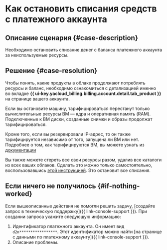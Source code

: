 # Как остановить списания средств с платежного аккаунта


## Описание сценария {#case-description}

Необходимо остановить списание денег с баланса платежного аккаунта за неиспользуемые ресурсы.

## Решение {#case-resolution}

Чтобы понять, какие продукты в облаке продолжают потреблять ресурсы и баланс, необходимо ознакомиться с детализацией именно во вкладке **{{ ui-key.yacloud_billing.billing.account.detail.tab_product }}** на странице вашего аккаунта.

Если вы остановите машину, тарифицироваться перестанут только вычислительные ресурсы ВМ — ядра и оперативная память (RAM).
Подключенные к ВМ диски, созданные снимки и образы продолжат тарифицироваться.

Кроме того, если вы резервировали IP-адрес, то он также тарифицируется независимо от того, запущена ли ВМ или нет. Подробнее о том, как тарифицируются ВМ, вы можете узнать из [документации](../../../compute/pricing.md)

Вы также можете стереть все свои ресурсы разом, удалив все каталоги из всех ваших облаков. Сделать это можно только самостоятельно, воспользовавшись [этой инструкцией](../../../resource-manager/operations/folder/delete.md). Это остановит все списания.

## Если ничего не получилось {#if-nothing-worked}

Если вышеописанные действия не помогли решить задачу, [создайте запрос в техническую поддержку]({{ link-console-support }}). При создании запроса укажите следующую информацию:

1. Идентификатор платежного аккаунта. Он имеет вид `d2n*****************`. Этот идентификатор можно найти [на странице с данными по платежному аккаунту]({{ link-console-support }}).
1. Описание проблемы.
